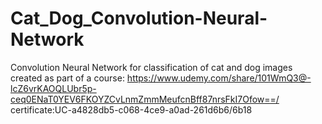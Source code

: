 # Cat_Dog_Convolution-Neural-Network
Convolution Neural Network for classification of cat and dog images created as part of a course:
 https://www.udemy.com/share/101WmQ3@-lcZ6vrKAOQLUbr5p-ceq0ENaT0YEV6FKOYZCvLnmZmmMeufcnBff87nrsFkI7Ofow==/
 certificate:UC-a4828db5-c068-4ce9-a0ad-261d6b6/6b18
